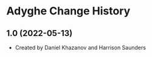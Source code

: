 Adyghe Change History
====================

1.0 (2022-05-13)
----------------
* Created by Daniel Khazanov and Harrison Saunders
